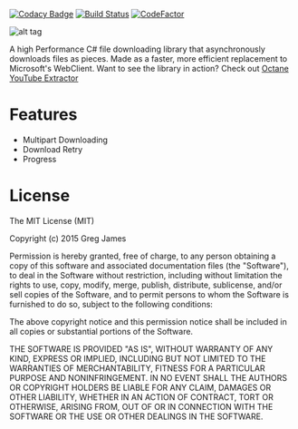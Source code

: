 [![Codacy Badge](https://api.codacy.com/project/badge/Grade/140a182997cf46ba9f84060f4a7ae17e)](https://app.codacy.com/manual/madra.uc/OctaneDownloader?utm_source=github.com&utm_medium=referral&utm_content=gregyjames/OctaneDownloader&utm_campaign=Badge_Grade_Dashboard)
[![Build Status](https://travis-ci.com/gregyjames/OctaneDownloader.svg?branch=master)](https://travis-ci.com/gregyjames/OctaneDownloader)
[![CodeFactor](https://www.codefactor.io/repository/github/gregyjames/octanedownloader/badge)](https://www.codefactor.io/repository/github/gregyjames/octanedownloader)

![alt tag](https://image.ibb.co/h2tK8v/Untitled_1.png)


A high Performance C# file downloading library that asynchronously downloads files as pieces. Made as a faster, more efficient replacement to Microsoft's WebClient. Want to see the library in action? Check out [Octane YouTube Extractor](https://github.com/gregyjames/OCTANE-YoutubeExtractor)

# Features
* Multipart Downloading
* Download Retry
* Progress

# License
The MIT License (MIT)

Copyright (c) 2015 Greg James

Permission is hereby granted, free of charge, to any person obtaining a copy
of this software and associated documentation files (the "Software"), to deal
in the Software without restriction, including without limitation the rights
to use, copy, modify, merge, publish, distribute, sublicense, and/or sell
copies of the Software, and to permit persons to whom the Software is
furnished to do so, subject to the following conditions:

The above copyright notice and this permission notice shall be included in all
copies or substantial portions of the Software.

THE SOFTWARE IS PROVIDED "AS IS", WITHOUT WARRANTY OF ANY KIND, EXPRESS OR
IMPLIED, INCLUDING BUT NOT LIMITED TO THE WARRANTIES OF MERCHANTABILITY,
FITNESS FOR A PARTICULAR PURPOSE AND NONINFRINGEMENT. IN NO EVENT SHALL THE
AUTHORS OR COPYRIGHT HOLDERS BE LIABLE FOR ANY CLAIM, DAMAGES OR OTHER
LIABILITY, WHETHER IN AN ACTION OF CONTRACT, TORT OR OTHERWISE, ARISING FROM,
OUT OF OR IN CONNECTION WITH THE SOFTWARE OR THE USE OR OTHER DEALINGS IN THE
SOFTWARE.
